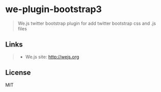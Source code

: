 # we-plugin-bootstrap3

> We.js twitter bootstrap plugin for add twitter bootstrap css and .js files

## Links

> * We.js site: http://wejs.org

## License
MIT